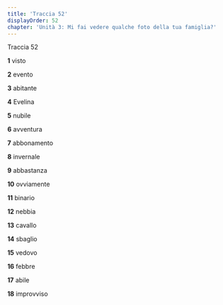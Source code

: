 ```yaml
---
title: 'Traccia 52'
displayOrder: 52
chapter: 'Unità 3: Mi fai vedere qualche foto della tua famiglia?'
---
```


Traccia 52

**1** visto

**2** evento

**3** abitante

**4** Evelina

**5** nubile

**6** avventura

**7** abbonamento

**8** invernale

**9** abbastanza

**10** ovviamente

**11** binario

**12** nebbia

**13** cavallo

**14** sbaglio

**15** vedovo

**16** febbre

**17** abile

**18** improvviso
